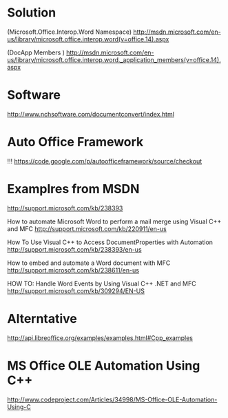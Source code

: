 # Solution
(Microsoft.Office.Interop.Word Namespace) http://msdn.microsoft.com/en-us/library/microsoft.office.interop.word(v=office.14).aspx

(DocApp Members ) http://msdn.microsoft.com/en-us/library/microsoft.office.interop.word._application_members(v=office.14).aspx

# Software
http://www.nchsoftware.com/documentconvert/index.html

# Auto Office Framework
!!! https://code.google.com/p/autoofficeframework/source/checkout

# Examplres from MSDN
http://support.microsoft.com/kb/238393

How to automate Microsoft Word to perform a mail merge using Visual C++ and MFC
http://support.microsoft.com/kb/220911/en-us

How To Use Visual C++ to Access DocumentProperties with Automation
http://support.microsoft.com/kb/238393/en-us

How to embed and automate a Word document with MFC
http://support.microsoft.com/kb/238611/en-us

HOW TO: Handle Word Events by Using Visual C++ .NET and MFC
http://support.microsoft.com/kb/309294/EN-US

# Alterntative 
http://api.libreoffice.org/examples/examples.html#Cpp_examples

# MS Office OLE Automation Using C++
http://www.codeproject.com/Articles/34998/MS-Office-OLE-Automation-Using-C